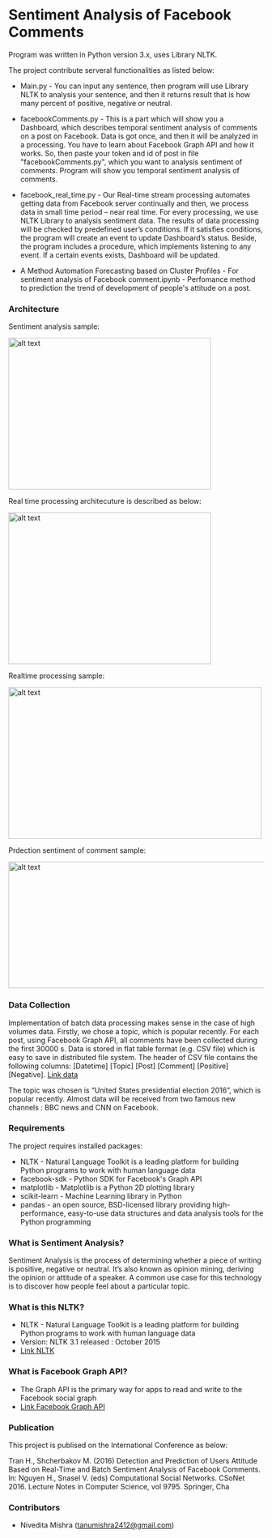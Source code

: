 # Sentiment Analysis of Facebook Comments #

Program was written in Python version 3.x, uses Library NLTK.


The project contribute serveral functionalities as listed below:

* Main.py - You can input any sentence, then program will use Library NLTK to analysis your sentence, and then it returns result that is how many percent of positive, negative or neutral.

* facebookComments.py - This is a part which will show you a Dashboard, which describes temporal sentiment analysis of comments on a post on Facebook. Data is got once, and then it will be analyzed in a processing.
You have to learn about Facebook Graph API and how it works. So, then paste your token and id of post in file "facebookComments.py", which you want to analysis sentiment of comments. Program will show you temporal sentiment analysis of comments.

* facebook_real_time.py - Our Real-time stream processing automates getting data from Facebook server continually and then, we process data in small time period – near real time. For every processing, we use NLTK Library to analysis sentiment data. The results of data processing will be checked by predefined user’s conditions. If it satisfies conditions, the program will create an event to update Dashboard’s status. Beside, the program includes a procedure, which implements listening to any event. If a certain events exists, Dashboard will be updated.

* A Method Automation Forecasting based on Cluster Profiles - For sentiment analysis of Facebook comment.ipynb  - Perfomance method to prediction the trend of development of people's attitude on a post.

### Architecture ###
Sentiment analysis sample:

<img src="https://raw.githubusercontent.com/saodem74/Sentiment-Analysis/master/pic/sentiment_analysis.png" alt="alt text" width="400" height="300">


Real time processing architecuture is described as below:

<img src="https://raw.githubusercontent.com/saodem74/Sentiment-Analysis/master/pic/system_realtime.png" alt="alt text" width="400" height="300">


Realtime processing sample:

<img src="https://raw.githubusercontent.com/saodem74/Sentiment-Analysis/master/pic/real_time_sample.png" alt="alt text" width="500" height="300">


Prdection sentiment of comment sample:

<img src="https://raw.githubusercontent.com/saodem74/Sentiment-Analysis/master/pic/prediction_sample.png" alt="alt text" width="600" height="250">

### Data Collection ###

Implementation of batch data processing makes sense in the case of high volumes data. Firstly, we chose a topic, which is popular recently. For each post, using Facebook Graph API, all comments have been collected during the first 30000 s. Data is stored in flat table format (e.g. CSV file) which is easy to save in distributed file system. The header of CSV file contains the following columns: [Datetime] [Topic] [Post] [Comment] [Positive] [Negative]. [Link data](https://raw.githubusercontent.com/saodem74/Sentiment-Analysis/master/Data/comment_data.csv)

The topic was chosen is “United States presidential election 2016”, which is popular recently. Almost data will be received from two famous new channels : BBC news and CNN on Facebook.

### Requirements ###

The project requires installed packages: 
* NLTK - Natural Language Toolkit is a leading platform for building Python programs to work with human language data
* facebook-sdk - Python SDK for Facebook's Graph API 
* matplotlib - Matplotlib is a Python 2D plotting library
* scikit-learn - Machine Learning library in Python
* pandas - an open source, BSD-licensed library providing high-performance, easy-to-use data structures and data analysis tools for the Python programming

### What is Sentiment Analysis? ###

   Sentiment Analysis is the process of determining whether a piece of writing is positive, negative or neutral. It’s also known as opinion mining, deriving the opinion or attitude of a speaker. A common use case for this technology is to discover how people feel about a particular topic.

### What is this NLTK? ###

* NLTK - Natural Language Toolkit is a leading platform for building Python programs to work with human language data
* Version: NLTK 3.1 released : October 2015
* [Link NLTK](http://www.nltk.org/)

### What is Facebook Graph API? ###
* The Graph API is the primary way for apps to read and write to the Facebook social graph
* [Link Facebook Graph API](https://developers.facebook.com/docs/graph-api)

### Publication ###
This project is publised on the International Conference as below:

Tran H., Shcherbakov M. (2016) Detection and Prediction of Users Attitude Based on Real-Time and Batch Sentiment Analysis of Facebook Comments. In: Nguyen H., Snasel V. (eds) Computational Social Networks. CSoNet 2016. Lecture Notes in Computer Science, vol 9795. Springer, Cha

### Contributors ###

* Nivedita Mishra (tanumishra2412@gmail.com)


